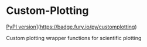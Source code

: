 # Custom-Plotting
[PyPI version](https://badge.fury.io/py/customplotting.svg)](https://badge.fury.io/py/customplotting)

Custom plotting wrapper functions for scientific plotting
